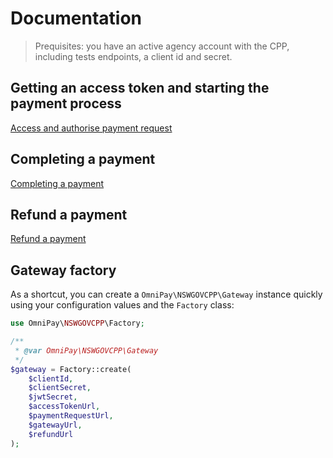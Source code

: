 # Documentation

> Prequisites: you have an active agency account with the CPP, including tests endpoints, a client id and secret.

## Getting an access token and starting the payment process

[Access and authorise payment request](./002_access_and_authorise_payment_request.md)

## Completing a payment

[Completing a payment](./003_payment_completion.md)

## Refund a payment

[Refund a payment](./004_refund_payment.md)


## Gateway factory

As a shortcut, you can create a `OmniPay\NSWGOVCPP\Gateway` instance quickly using your configuration values and the `Factory` class:

```php
use OmniPay\NSWGOVCPP\Factory;

/**
 * @var OmniPay\NSWGOVCPP\Gateway
 */
$gateway = Factory::create(
    $clientId,
    $clientSecret,
    $jwtSecret,
    $accessTokenUrl,
    $paymentRequestUrl,
    $gatewayUrl,
    $refundUrl
);
```
